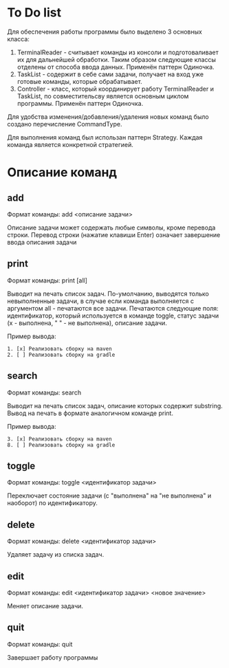 # To Do list

Для обеспечения работы программы было выделено 3 основных класса:
1. TerminalReader - считывает команды из консоли и подготоваливает их для дальнейшей обработки. Таким образом следующие классы отделены от способа ввода данных.  Применён паттерн Одиночка.
2. TaskList - содержит в себе сами задачи, получает на вход уже готовые команды, которые обрабатывает.
3. Controller - класс, который координирует работу TerminalReader и TaskList, по совместительсву является основным циклом программы. Применён паттерн Одиночка.

Для удобства изменения/добавления/удаления новых команд было создано перечисление CommandType.

Для выполнения команд был использан паттерн Strategy. Каждая команда является конкретной стратегией.

# Описание команд

## add
Формат команды: add <описание задачи>

Описание задачи может содержать любые символы, кроме перевода строки. Перевод строки (нажатие клавиши Enter) означает завершение ввода описания задачи

## print
Формат команды: print [all]

Выводит на печать список задач. По-умолчанию, выводятся только невыполненные задачи, в случае если команда выполняется с аргументом all - печатаются все задачи. Печатаются следующие поля: идентификатор, который используется в команде toggle, статус задачи (x - выполнена, " " - не выполнена), описание задачи.

Пример вывода:

	1. [x] Реализовать сборку на maven
	2. [ ] Реализовать сборку на gradle

## search
Формат команды: search <substring>

Выводит на печать список задач, описание которых содержит substring. Вывод на печать в формате аналогичном команде print.

Пример вывода:

	3. [x] Реализовать сборку на maven
	8. [ ] Реализовать сборку на gradle


## toggle
Формат команды: toggle <идентификатор задачи>

Переключает состояние задачи (с "выполнена" на "не выполнена" и наоборот) по идентификатору. 



## delete
Формат команды: delete <идентификатор задачи>

Удаляет задачу из списка задач.



## edit
Формат команды: edit <идентификатор задачи> <новое значение>

Меняет описание задачи. 



## quit
Формат команды: quit

Завершает работу программы